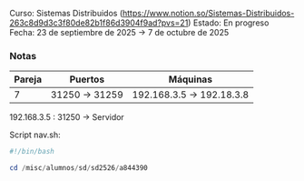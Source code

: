 Curso: Sistemas Distribuidos (https://www.notion.so/Sistemas-Distribuidos-263c8d9d3c3f80de82b1f86d3904f9ad?pvs=21)
Estado: En progreso
Fecha: 23 de septiembre de 2025 → 7 de octubre de 2025


### Notas

| Pareja | Puertos | Máquinas |
| --- | --- | --- |
| 7 | 31250 → 31259 | 192.168.3.5 → 192.18.3.8 |

192.168.3.5 : 31250 → Servidor 

Script nav.sh:

```powershell
#!/bin/bash

cd /misc/alumnos/sd/sd2526/a844390
```
